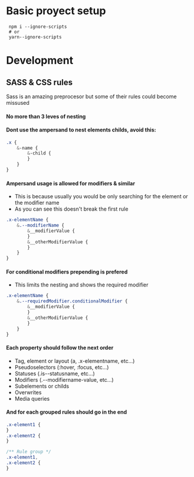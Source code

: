 # Basic proyect setup

```
 npm i --ignore-scripts
 # or
 yarn--ignore-scripts
```

# Development

## SASS & CSS rules

Sass is an amazing preprocesor but some of their rules could become missused

#### No more than 3 leves of nesting

#### Dont use the ampersand to nest elements childs, avoid this:

```scss
.x {
	&-name {
		&-child {
		}
	}
}
```

#### Ampersand usage is allowed for modifiers & similar

-   This is because usually you would be only searching for the element or the modifier name
-   As you can see this doesn't break the first rule

```scss
.x-elementName {
	&.--modifierName {
		&__modifierValue {
		}
		&__otherModifierValue {
		}
	}
}
```

#### For conditional modifiers prepending is prefered

-   This limits the nesting and shows the required modifier

```scss
.x-elementName {
	&.--requiredModifier.conditionalModifier {
		&__modifierValue {
		}
		&__otherModifierValue {
		}
	}
}
```

#### Each property should follow the next order

-   Tag, element or layout (a, .x-elementname, etc...)
-   Pseudoselectors (:hover, :focus, etc...)
-   Statuses (.is--statusname, etc...)
-   Modifiers (.--modifiername-value, etc...)
-   Subelements or childs
-   Overwrites
-   Media queries

#### And for each grouped rules should go in the end

```scss
.x-element1 {
}
.x-element2 {
}

/** Rule group */
.x-element1,
.x-element2 {
}
```
